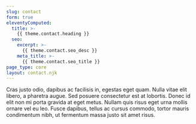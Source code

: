 ```yaml
---
slug: contact
form: true
eleventyComputed:
  title: >-
    {{ theme.contact.heading }}
  seo:
    excerpt: >-
      {{ theme.contact.seo_desc }}
    meta_title: >-
      {{ theme.contact.seo_title }}
page_type: core
layout: contact.njk
---
```

Cras justo odio, dapibus ac facilisis in, egestas eget quam. Nulla vitae elit libero, a pharetra augue. Sed posuere consectetur est at lobortis. Donec id elit non mi porta gravida at eget metus. Nullam quis risus eget urna mollis ornare vel eu leo. Fusce dapibus, tellus ac cursus commodo, tortor mauris condimentum nibh, ut fermentum massa justo sit amet risus.

